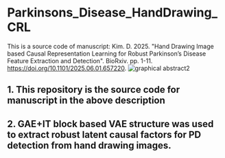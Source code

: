 # Parkinsons_Disease_HandDrawing_CRL
This is a source code of manuscript: Kim. D. 2025. "Hand Drawing Image based Causal Representation Learning for Robust Parkinson’s Disease Feature Extraction and Detection". BioRxiv. pp. 1-11. https://doi.org/10.1101/2025.06.01.657220.
![graphical abstract2](https://github.com/user-attachments/assets/cb703e0f-5e22-42e9-97f8-84f52defe45b)

## 1. This repository is the source code for manuscript in the above description

## 2. GAE+IT block based VAE structure was used to extract robust latent causal factors for PD detection from hand drawing images.
